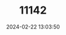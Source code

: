 ---
title: "11142"
category: "Lagenorhynchus albirostris"
draft: false
date: 2024-02-22 13:03:50
languages:
  Russian: ["Belomordyi Del’fin"]
  Icelandic: ["Blettahnydir"]
  French: ["Dauphin  á bec blanc", "Lagénorhynque  á bec blanc de L'Atlantique"]
  Polish: ["Delfin Bialosy"]
  Spanish; Castilian: ["Delfin de Hocicio Blanco"]
  Danish: ["Hvidnæse"]
  Norwegian: ["Hvitnos", "Kvitnos"]
  Faroese: ["Kjarthvitur springari"]
  German: ["Weißschnauzendelfin"]
  Dutch; Flemish: ["Witsnuitdolfijn"]
  English: ["White-beaked Dolphin"]
---